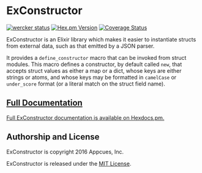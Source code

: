 # ExConstructor

[![wercker status](https://app.wercker.com/status/f2dbf92012667da4ac8511f619da4429/s/master "wercker status")](https://app.wercker.com/project/bykey/f2dbf92012667da4ac8511f619da4429)
[![Hex.pm Version](http://img.shields.io/hexpm/v/exconstructor.svg?style=flat)](https://hex.pm/packages/exconstructor)
[![Coverage Status](https://coveralls.io/repos/github/appcues/exconstructor/badge.svg?branch=master)](https://coveralls.io/github/appcues/exconstructor?branch=master)

ExConstructor is an Elixir library which makes it easier to instantiate
structs from external data, such as that emitted by a JSON parser.

It provides a `define_constructor` macro that can be invoked from struct
modules.  This macro defines a constructor, by default called `new`,
that accepts struct values as either a map or a dict, whose keys are
either strings or atoms, and whose keys may be formatted in `camelCase` or
`under_score` format (or a literal match on the struct field name).


## [Full Documentation](http://hexdocs.pm/exconstructor/ExConstructor.html)

[Full ExConstructor documentation is available on
Hexdocs.pm.](http://hexdocs.pm/exconstructor/ExConstructor.html)


## Authorship and License

ExConstructor is copyright 2016 Appcues, Inc.

ExConstructor is released under the
[MIT License](https://github.com/appcues/exconstructor/blob/master/LICENSE.txt).

